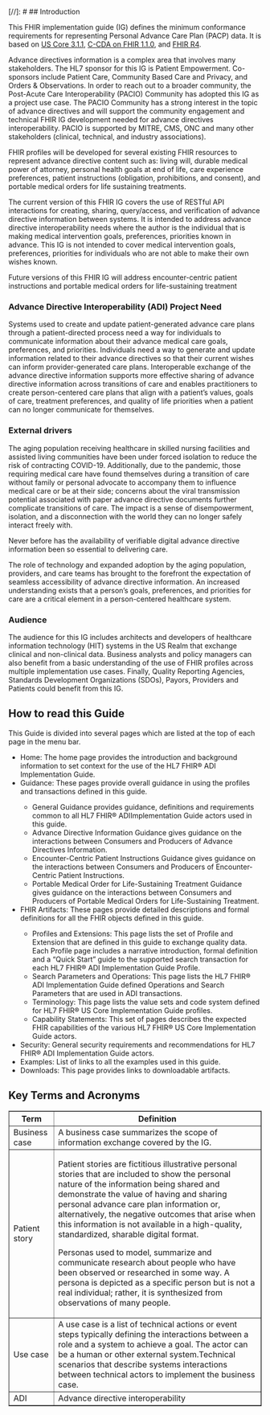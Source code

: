 [//]: #  ## Introduction

<p>
This FHIR implementation guide (IG) defines the minimum conformance requirements for representing Personal Advance Care Plan (PACP) data. It is based on <a href="http://hl7.org/fhir/us/core/STU3.1.1/index.html">US Core 3.1.1</a>, <a href="http://hl7.org/fhir/us/ccda/STU1.1/index.html">C-CDA on FHIR 1.1.0</a>, and <a href="http://hl7.org/fhir/R4/">FHIR R4</a>.
</p>

<p>
Advance directives information is a complex area that involves many stakeholders. The HL7 sponsor for this IG is Patient Empowerment. Co-sponsors include Patient Care, Community Based Care and Privacy, and Orders & Observations. In order to reach out to a broader community, the Post-Acute Care Interoperability (PACIO) Community has adopted this IG as a project use case. The PACIO Community has a strong interest in the topic of advance directives and will support the community engagement and technical FHIR IG development needed for advance directives interoperability. PACIO is supported by MITRE, CMS, ONC and many other stakeholders (clinical, technical, and industry associations).
</p>

<p>
FHIR profiles will be developed for several existing FHIR resources to represent advance directive content such as: living will, durable medical power of attorney, personal health goals at end of life, care experience preferences, patient instructions (obligation, prohibitions, and consent), and portable medical orders for life sustaining treatments.
</p>
<p>
The current version of this FHIR IG covers the use of RESTful API interactions for creating, sharing, query/access, and verification of advance directive information between systems. It is intended to address advance directive interoperability needs where the author is the individual that is making medical intervention goals, preferences, priorities known in advance. This IG is not intended to cover medical intervention goals, preferences, priorities for individuals who are not able to make their own wishes known.
</p>
<p>
Future versions of this FHIR IG will address encounter-centric patient instructions and portable medical orders for life-sustaining treatment
</p>

### Advance Directive Interoperability (ADI) Project Need
<p>
Systems used to create and update patient-generated advance care plans through a patient-directed process need a way for individuals to communicate information about their advance medical care goals, preferences, and priorities. Individuals need a way to generate and update information related to their advance directives so that their current wishes can inform provider-generated care plans. Interoperable exchange of the advance directive information supports more effective sharing of advance directive information across transitions of care and enables practitioners to create person-centered care plans that align with a patient’s values, goals of care, treatment preferences, and quality of life priorities when a patient can no longer communicate for themselves.
</p>

### External drivers
<p>
The aging population receiving healthcare in skilled nursing facilities and assisted living communities have been under forced isolation to reduce the risk of contracting COVID-19. Additionally, due to the pandemic, those requiring medical care have found themselves during a transition of care without family or personal advocate to accompany them to influence medical care or be at their side; concerns about the viral transmission potential associated with paper advance directive documents further complicate transitions of care. The impact is a sense of disempowerment, isolation, and a disconnection with the world they can no longer safely interact freely with.
</p>
<p>
Never before has the availability of verifiable digital advance directive information been so essential to delivering care.
</p>
<p>
The role of technology and expanded adoption by the aging population, providers, and care teams has brought to the forefront the expectation of seamless accessibility of advance directive information. An increased understanding exists that a person’s goals, preferences, and priorities for care are a critical element in a person-centered healthcare system.
</p>

###	Audience
<p>
The audience for this IG includes architects and developers of healthcare information technology (HIT) systems in the US Realm that exchange clinical and non-clinical data. Business analysts and policy managers can also benefit from a basic understanding of the use of  FHIR profiles across multiple implementation use cases. Finally, Quality Reporting Agencies, Standards Development Organizations (SDOs), Payors, Providers and Patients could benefit from this IG. 
</p>

## How to read this Guide
This Guide is divided into several pages which are listed at the top of each page in the menu bar.
<ul>
    <li>Home: The home page provides the introduction and background information to set context for the use of the HL7 FHIR® ADI Implementation Guide.</li>
    <li>Guidance: These pages provide overall guidance in using the profiles and transactions defined in this guide.</li>
    <ul>
        <li>General Guidance provides guidance, definitions and requirements common to all HL7 FHIR® ADIImplementation Guide actors used in this guide.</li>
        <li>Advance Directive Information Guidance gives guidance on the interactions between Consumers and Producers of Advance Directives Information.</li>
        <li>Encounter-Centric Patient Instructions Guidance gives guidance on the interactions between Consumers and Producers of Encounter-Centric Patient Instructions.</li>
        <li>Portable Medical Order for Life-Sustaining Treatment Guidance gives guidance on the interactions between Consumers and Producers of Portable Medical Orders for Life-Sustaining Treatment.</li>
    </ul>
    <li>FHIR Artifacts: These pages provide detailed descriptions and formal definitions for all the FHIR objects defined in this guide.</li>
    <ul>
        <li>Profiles and Extensions: This page lists the set of Profile and Extension that are defined in this guide to exchange quality data. Each Profile page includes a narrative introduction, formal definition and a “Quick Start” guide to the supported search transaction for each HL7 FHIR® ADI Implementation Guide Profile.</li>
        <li>Search Parameters and Operations: This page lists the HL7 FHIR® ADI Implementation Guide defined Operations and Search Parameters that are used in ADI transactions.</li>
        <li>Terminology: This page lists the value sets and code system defined for HL7 FHIR® US Core Implementation Guide profiles.</li>
        <li>Capability Statements: This set of pages describes the expected FHIR capabilities of the various HL7 FHIR® US Core Implementation Guide actors.</li>
    </ul>
    <li>Security: General security requirements and recommendations for HL7 FHIR® ADI Implementation Guide actors.</li>
    <li>Examples: List of links to all the examples used in this guide.</li>
    <li>Downloads: This page provides links to downloadable artifacts.</li>
</ul>

## Key Terms and Acronyms 

<table border="1">
    <tr>
        <th><b>Term</b></th>
        <th><b>Definition</b></th>
    </tr>
    <tr>
        <td>Business case</td>
        <td>A business case summarizes the scope of information exchange covered by the IG.</td>
    </tr>
    <tr>
        <td>Patient story</td>
        <td><p>Patient stories are fictitious illustrative personal stories that are included to show the personal nature of the information being shared and demonstrate the value of having and sharing personal advance care plan information or, alternatively, the negative outcomes that arise when this information is not available in a high-quality, standardized, sharable digital format.</p>
        <p>Personas used to model, summarize and communicate research about people who have been observed or researched in some way. A persona is depicted as a specific person but is not a real individual; rather, it is synthesized from observations of many people.</p></td>
    </tr>
    <tr>
        <td>Use case</td>
        <td>A use case is a list of technical actions or event steps typically defining the interactions between a role and a system to achieve a goal. The actor can be a human or other external system.Technical scenarios that describe systems interactions between technical actors to implement the business case.</td>
    </tr>
    <tr>
        <td>ADI</td>
        <td>Advance directive interoperability</td>
    </tr>
</table>
